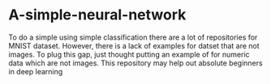 # A-simple-neural-network
To do a simple using simple classification there are a lot of repositories for MNIST dataset. However, there is a lack of examples for datset that are not images. To plug this gap, just thought putting an example of for numeric data which are not images. This repository may help out absolute beginners in deep learning 
